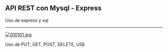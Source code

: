 ## API REST con Mysql - Express

Uso de express y sql

<hr>

[![010101.jpg](https://i.postimg.cc/7hnJmmbF/010101.jpg)](https://postimg.cc/q6g77csw)

Uso de PUT, GET, POST, DELETE, USE
